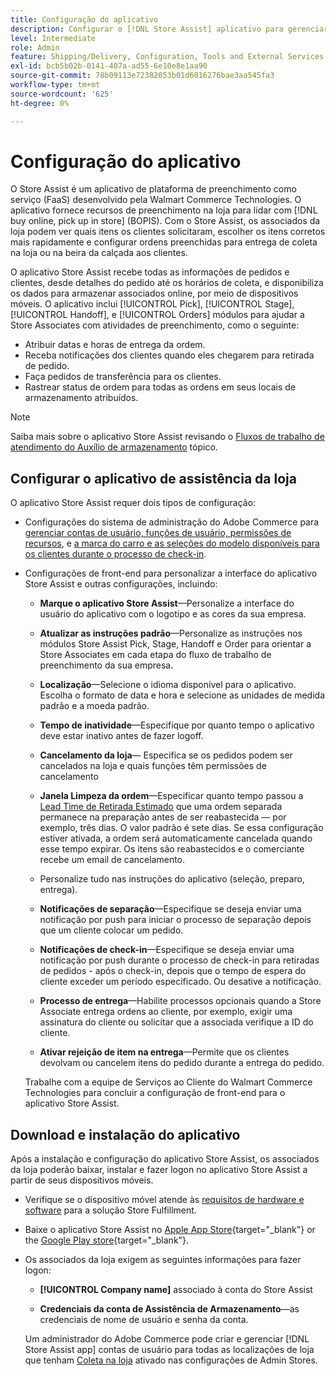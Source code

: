 ```yaml
---
title: Configuração do aplicativo
description: Configurar o [!DNL Store Assist] aplicativo para gerenciar fluxos de trabalho e processos completos de atendimento de lojas para compras online, retirada em pedidos de lojas.
level: Intermediate
role: Admin
feature: Shipping/Delivery, Configuration, Tools and External Services
exl-id: bcb5b02b-0141-407a-ad55-6e10e8e1aa90
source-git-commit: 78b09113e72382053b01d6016276bae3aa545fa3
workflow-type: tm+mt
source-wordcount: '625'
ht-degree: 0%

---
```


# Configuração do aplicativo

O Store Assist é um aplicativo de plataforma de preenchimento como serviço (FaaS) desenvolvido pela Walmart Commerce Technologies. O aplicativo fornece recursos de preenchimento na loja para lidar com [!DNL buy online, pick up in store] (BOPIS). Com o Store Assist, os associados da loja podem ver quais itens os clientes solicitaram, escolher os itens corretos mais rapidamente e configurar ordens preenchidas para entrega de coleta na loja ou na beira da calçada aos clientes.

O aplicativo Store Assist recebe todas as informações de pedidos e clientes, desde detalhes do pedido até os horários de coleta, e disponibiliza os dados para armazenar associados online, por meio de dispositivos móveis. O aplicativo inclui [!UICONTROL Pick], [!UICONTROL Stage], [!UICONTROL Handoff], e [!UICONTROL Orders] módulos para ajudar a Store Associates com atividades de preenchimento, como o seguinte:

- Atribuir datas e horas de entrega da ordem.
- Receba notificações dos clientes quando eles chegarem para retirada de pedido.
- Faça pedidos de transferência para os clientes.
- Rastrear status de ordem para todas as ordens em seus locais de armazenamento atribuídos.

>[!NOTE]
>
>Saiba mais sobre o aplicativo Store Assist revisando o [Fluxos de trabalho de atendimento do Auxílio de armazenamento](store-assist-modules.md) tópico.

## Configurar o aplicativo de assistência da loja

O aplicativo Store Assist requer dois tipos de configuração:

- Configurações do sistema de administração do Adobe Commerce para [gerenciar contas de usuário, funções de usuário, permissões de recursos](user-setup.md), e [a marca do carro e as seleções do modelo disponíveis para os clientes durante o processo de check-in](check-in-experience-setup.md).

- Configurações de front-end para personalizar a interface do aplicativo Store Assist e outras configurações, incluindo:

   - **Marque o aplicativo Store Assist**—Personalize a interface do usuário do aplicativo com o logotipo e as cores da sua empresa.

   - **Atualizar as instruções padrão**—Personalize as instruções nos módulos Store Assist Pick, Stage, Handoff e Order para orientar a Store Associates em cada etapa do fluxo de trabalho de preenchimento da sua empresa.

   - **Localização**—Selecione o idioma disponível para o aplicativo. Escolha o formato de data e hora e selecione as unidades de medida padrão e a moeda padrão.

   - **Tempo de inatividade**—Especifique por quanto tempo o aplicativo deve estar inativo antes de fazer logoff.

   - **Cancelamento da loja**— Especifica se os pedidos podem ser cancelados na loja e quais funções têm permissões de cancelamento

   - **Janela Limpeza da ordem**—Especificar quanto tempo passou a [Lead Time de Retirada Estimado](enable-general.md#delivery-method-title-configuration) que uma ordem separada permanece na preparação antes de ser reabastecida — por exemplo, três dias. O valor padrão é sete dias. Se essa configuração estiver ativada, a ordem será automaticamente cancelada quando esse tempo expirar. Os itens são reabastecidos e o comerciante recebe um email de cancelamento.

   - Personalize tudo nas instruções do aplicativo (seleção, preparo, entrega).

   - **Notificações de separação**—Especifique se deseja enviar uma notificação por push para iniciar o processo de separação depois que um cliente colocar um pedido.

   - **Notificações de check-in**—Especifique se deseja enviar uma notificação por push durante o processo de check-in para retiradas de pedidos - após o check-in, depois que o tempo de espera do cliente exceder um período especificado. Ou desative a notificação.

   - **Processo de entrega**—Habilite processos opcionais quando a Store Associate entrega ordens ao cliente, por exemplo, exigir uma assinatura do cliente ou solicitar que a associada verifique a ID do cliente.

   - **Ativar rejeição de item na entrega**—Permite que os clientes devolvam ou cancelem itens do pedido durante a entrega do pedido.

  Trabalhe com a equipe de Serviços ao Cliente do Walmart Commerce Technologies para concluir a configuração de front-end para o aplicativo Store Assist.

## Download e instalação do aplicativo

Após a instalação e configuração do aplicativo Store Assist, os associados da loja poderão baixar, instalar e fazer logon no aplicativo Store Assist a partir de seus dispositivos móveis.

- Verifique se o dispositivo móvel atende às [requisitos de hardware e software](solution-requirements.md#store-assist-app-requirements) para a solução Store Fulfillment.

- Baixe o aplicativo Store Assist no [Apple App Store](https://apps.apple.com/us/app/store-assist-by-walmart/id1609281539){target="_blank"} or the [Google Play store](https://play.google.com/store/apps/details?id=com.walmart.faas.storeassist){target="_blank"}.

- Os associados da loja exigem as seguintes informações para fazer logon:

   - **[!UICONTROL Company name]** associado à conta do Store Assist

   - **Credenciais da conta de Assistência de Armazenamento**—as credenciais de nome de usuário e senha da conta.

  Um administrador do Adobe Commerce pode criar e gerenciar [!DNL Store Assist app] contas de usuário para todas as localizações de loja que tenham [Coleta na loja](merchant-store-configuration.md#pickup-location-configuration) ativado nas configurações de Admin Stores.
